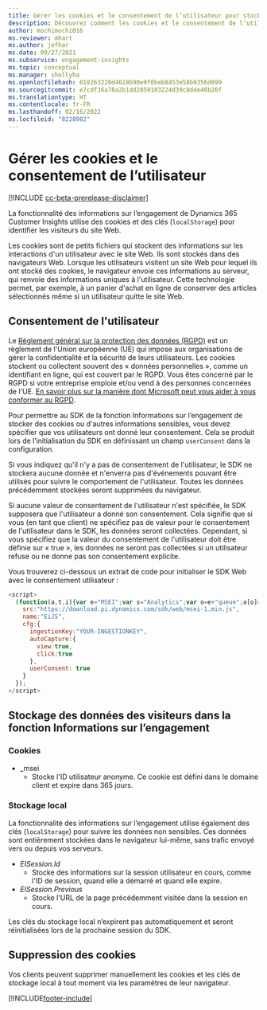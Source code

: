 ```yaml
---
title: Gérer les cookies et le consentement de l’utilisateur pour stocker les données utilisateur dans Dynamics 365 Customer Insights
description: Découvrez comment les cookies et le consentement de l'utilisateur sont utilisés pour identifier les visiteurs du site Web.
author: mochimochi016
ms.reviewer: mhart
ms.author: jefhar
ms.date: 09/27/2021
ms.subservice: engagement-insights
ms.topic: conceptual
ms.manager: shellyha
ms.openlocfilehash: 018263220d4628690e9f0beb8453e58b0356d099
ms.sourcegitcommit: e7cdf36a78a2b1dd2850183224d39c8dde46b26f
ms.translationtype: HT
ms.contentlocale: fr-FR
ms.lasthandoff: 02/16/2022
ms.locfileid: "8228982"
---
```

# <a name="manage-cookies-and-user-consent"></a>Gérer les cookies et le consentement de l’utilisateur

[!INCLUDE [cc-beta-prerelease-disclaimer](includes/cc-beta-prerelease-disclaimer.md)]

La fonctionnalité des informations sur l’engagement de Dynamics 365 Customer Insights utilise des cookies et des clés (`localStorage`) pour identifier les visiteurs du site Web.

Les cookies sont de petits fichiers qui stockent des informations sur les interactions d'un utilisateur avec le site Web. Ils sont stockés dans des navigateurs Web. Lorsque les utilisateurs visitent un site Web pour lequel ils ont stocké des cookies, le navigateur envoie ces informations au serveur, qui renvoie des informations uniques à l'utilisateur. Cette technologie permet, par exemple, à un panier d'achat en ligne de conserver des articles sélectionnés même si un utilisateur quitte le site Web.

## <a name="user-consent"></a>Consentement de l'utilisateur

Le [Règlement général sur la protection des données (RGPD)](/dynamics365/get-started/gdpr/) est un règlement de l'Union européenne (UE) qui impose aux organisations de gérer la confidentialité et la sécurité de leurs utilisateurs. Les cookies stockent ou collectent souvent des « données personnelles », comme un identifiant en ligne, qui est couvert par le RGPD. Vous êtes concerné par le RGPD si votre entreprise emploie et/ou vend à des personnes concernées de l'UE. [En savoir plus sur la manière dont Microsoft peut vous aider à vous conformer au RGPD](https://www.microsoft.com/trust-center/privacy/gdpr-faqs).

Pour permettre au SDK de la fonction Informations sur l’engagement de stocker des cookies ou d'autres informations sensibles, vous devez spécifier que vos utilisateurs ont donné leur consentement. Cela se produit lors de l’initialisation du SDK en définissant un champ `userConsent` dans la configuration.

Si vous indiquez qu'il n'y a pas de consentement de l'utilisateur, le SDK ne stockera aucune donnée et n'enverra pas d'événements pouvant être utilisés pour suivre le comportement de l'utilisateur. Toutes les données précédemment stockées seront supprimées du navigateur.

Si aucune valeur de consentement de l'utilisateur n'est spécifiée, le SDK supposera que l'utilisateur a donné son consentement. Cela signifie que si vous (en tant que client) ne spécifiez pas de valeur pour le consentement de l'utilisateur dans le SDK, les données seront collectées. Cependant, si vous spécifiez que la valeur du consentement de l'utilisateur doit être définie sur « true », les données ne seront pas collectées si un utilisateur refuse ou ne donne pas son consentement explicite.

Vous trouverez ci-dessous un extrait de code pour initialiser le SDK Web avec le consentement utilisateur :
```js
<script>
  (function(a,t,i){var e="MSEI";var s="Analytics";var o=e+"queue";a[o]=a[o]||[];var r=a[e]||function(n){var t={};t[s]={};function e(e){while(e.length){var r=e.pop();t[s][r]=function(e){return function(){a[o].push([e,n,arguments])}}(r)}}var r="track";var i="set";e([r+"Event",r+"View",r+"Action",i+"Property",i+"User","initialize","teardown"]);return t}(i.name);var n=i.name;if(!a[e]){a[n]=r[s];a[o].push(["new",n]);setTimeout(function(){var e="script";var r=t.createElement(e);r.async=1;r.src=i.src;var n=t.getElementsByTagName(e)[0];n.parentNode.insertBefore(r,n)},1)}else{a[n]=new r[s]}if(i.user){a[n].setUser(i.user)}if(i.props){for(var c in i.props){a[n].setProperty(c,i.props[c])}}a[n].initialize(i.cfg)})(window,document,{
    src:"https://download.pi.dynamics.com/sdk/web/msei-1.min.js",
    name:"EiJS",
    cfg:{
      ingestionKey:"YOUR-INGESTIONKEY",
      autoCapture:{
        view:true,
        click:true
      },
      userConsent: true
    }
  });
</script>
```

## <a name="visitor-data-storage-in-engagement-insights-capability"></a>Stockage des données des visiteurs dans la fonction Informations sur l’engagement

### <a name="cookies"></a>Cookies

- _msei
    - Stocke l'ID utilisateur anonyme. Ce cookie est défini dans le domaine client et expire dans 365 jours.

### <a name="local-storage"></a>Stockage local

La fonctionnalité des informations sur l’engagement utilise également des clés (`localStorage`) pour suivre les données non sensibles. Ces données sont entièrement stockées dans le navigateur lui-même, sans trafic envoyé vers ou depuis vos serveurs.

- *EISession.Id*
    - Stocke des informations sur la session utilisateur en cours, comme l'ID de session, quand elle a démarré et quand elle expire.
- *EISession.Previous*
    - Stocke l'URL de la page précédemment visitée dans la session en cours.

Les clés du stockage local n’expirent pas automatiquement et seront réinitialisées lors de la prochaine session du SDK.

## <a name="deleting-cookies"></a>Suppression des cookies

Vos clients peuvent supprimer manuellement les cookies et les clés de stockage local à tout moment via les paramètres de leur navigateur.


[!INCLUDE[footer-include](../includes/footer-banner.md)]

